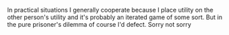 In practical situations I generally cooperate because I place utility on the other person's utility and it's probably an iterated game of some sort. But in the pure prisoner's dilemma of course I'd defect. Sorry not sorry

